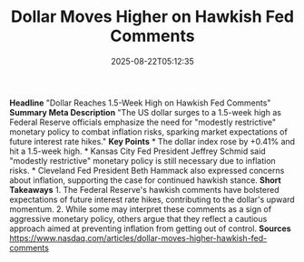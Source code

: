 ﻿---
title: "Dollar Moves Higher on Hawkish Fed Comments"
date: "2025-08-22T05:12:35"
category: "Markets"
summary: ""
slug: "dollar moves higher on hawkish fed comments"
source_urls:
  - "https://www.nasdaq.com/articles/dollar-moves-higher-hawkish-fed-comments"
seo:
  title: "Dollar Moves Higher on Hawkish Fed Comments | Hash n Hedge"
  description: ""
  keywords: ["news", "markets", "brief"]
---
**Headline** "Dollar Reaches 1.5-Week High on Hawkish Fed Comments"  **Summary Meta Description** "The US dollar surges to a 1.5-week high as Federal Reserve officials emphasize the need for "modestly restrictive" monetary policy to combat inflation risks, sparking market expectations of future interest rate hikes."  **Key Points**  * The dollar index rose by +0.41% and hit a 1.5-week high. * Kansas City Fed President Jeffrey Schmid said "modestly restrictive" monetary policy is still necessary due to inflation risks. * Cleveland Fed President Beth Hammack also expressed concerns about inflation, supporting the case for continued hawkish stance.  **Short Takeaways**  1. The Federal Reserve's hawkish comments have bolstered expectations of future interest rate hikes, contributing to the dollar's upward momentum. 2. While some may interpret these comments as a sign of aggressive monetary policy, others argue that they reflect a cautious approach aimed at preventing inflation from getting out of control.  **Sources** https://www.nasdaq.com/articles/dollar-moves-higher-hawkish-fed-comments 
